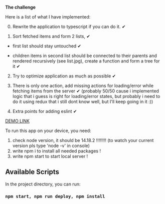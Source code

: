 **The challenge**

Here is a list of what I have implemented:

0) Rewrite the application to typescript if you can do it. ✔

1) Sort fetched items and form 2 lists, ✔

 - first list should stay untouched ✔

 - children items in second list should be connected to their parents and rendered recursively (see list.jpg), create a function and form a tree for it ✔

2) Try to optimize application as much as possible ✔

3) There is only one action, add missing actions for loading/error while fetching items from the server ✔ 
(probably 50/50 cause i implemented logic that i guess is right for loading/error states, but probably i need to do it using redux that i still dont know well, but I'll keep going in it :))

4) Extra points for adding eslint ✔

[DEMO LINK](https://sh1gatsu.github.io/Bergx2-Challenge/) 

To run this app on your device, you need:
1) check node version, it should be 14.18.2 !!!!!!!!
(to watch your current version pls type 'node -v' in console)
2) write npm i to install all needed packages !
3) write npm start to start local server !

## Available Scripts

In the project directory, you can run:

### `npm start, npm run deploy, npm install`